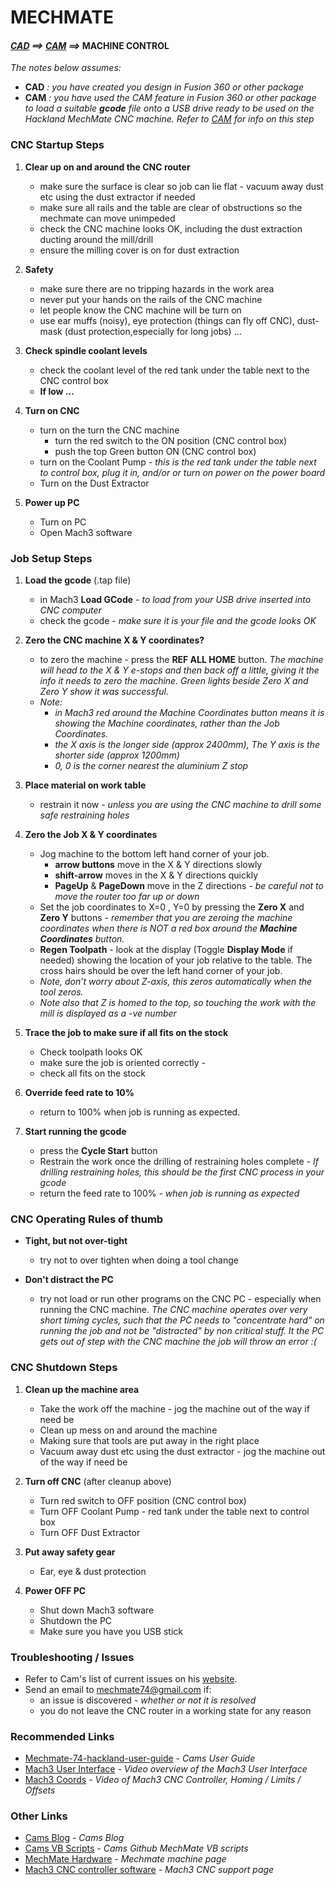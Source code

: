 # MECHMATE
#### *[CAD](CAD.md) ==> [CAM](CAM.md) ==>* MACHINE CONTROL

 *The notes below assumes:*
* __CAD__ *: you have created you design in Fusion 360 or other package*
* __CAM__ *: you have used the CAM feature in Fusion 360 or other package to load a suitable __gcode__ file onto a USB drive ready to be used on the Hackland MechMate CNC machine. Refer to [CAM](CAM.md) for info on this step*

### CNC Startup Steps
1. __Clear up on and around the CNC router__
    * make sure the surface is clear so job can lie flat - vacuum away dust etc using the dust extractor if needed
    * make sure all rails and the table are clear of obstructions so the mechmate can move unimpeded
    * check the CNC machine looks OK, including the dust extraction ducting around the mill/drill
    * ensure the milling cover is on for dust extraction

2. __Safety__
    * make sure there are no tripping hazards in the work area
    * never put your hands on the rails of the CNC machine
    * let people know the CNC machine will be turn on
    * use ear muffs (noisy), eye protection (things can fly off CNC), dust-mask (dust protection,especially for long jobs) …

3. __Check spindle coolant levels__
    * check the coolant level of the red tank under the table next to the CNC control box
    * __If low ...__

4. __Turn on CNC__
    * turn on the turn the CNC machine
      * turn the red switch to the ON position (CNC control box)
      * push the top Green button ON (CNC control box)
    * turn on the Coolant Pump *- this is the red tank under the table next to control box, plug it in, and/or or turn on power on the power board*
    * Turn on the Dust Extractor

5. __Power up PC__
    * Turn on PC
    * Open Mach3 software

### Job Setup Steps
1. __Load the gcode__ (.tap file)
    * in Mach3 __Load GCode__ *- to load from your USB drive inserted into CNC computer*
    * check the gcode *- make sure it is your file and the gcode looks OK*

2. __Zero the CNC machine X & Y coordinates?__
    * to zero the machine - press the __REF ALL HOME__ button.
    *The machine will head to the X & Y e-stops and then back off a little, giving it the info it needs to zero the machine. Green lights beside Zero X and Zero Y show it was successful.*
    * *Note:*
      * *in Mach3 red around the Machine Coordinates button means it is showing the Machine coordinates, rather than the Job Coordinates.*
      * *the X axis is the longer side (approx 2400mm), The Y axis is the shorter side (approx 1200mm)*
      * *0, 0 is the corner nearest the aluminium Z stop*

3. __Place material on work table__
    * restrain it now - *unless you are using the CNC machine to drill some safe restraining holes*

4. __Zero the Job X & Y coordinates__
    * Jog machine to the bottom left hand corner of your job.
      * __arrow buttons__ move in the X & Y directions slowly
      * __shift-arrow__ moves in the X & Y directions quickly
      * __PageUp__ & __PageDown__ move in the Z directions *- be careful not to move the router too far up or down*
    * Set the job coordinates to X=0 , Y=0 by pressing the __Zero X__ and __Zero Y__ buttons - *remember that you are zeroing the machine coordinates when there is NOT a red box around the __Machine Coordinates__ button.*
    * __Regen Toolpath__ - look at the display (Toggle __Display Mode__ if needed) showing the location of your job relative to the table. The cross hairs should be over the left hand corner of your job.
    * *Note, don’t worry about Z-axis, this zeros automatically when the tool zeros.*
    * *Note also that Z is homed to the top, so touching the work with the mill is displayed as a -ve number*

5. __Trace the job to make sure if all fits on the stock__
    * Check toolpath looks OK
    * make sure the job is oriented correctly -
    * check all fits on the stock

6. __Override feed rate to 10%__
    * return to 100% when job is running as expected.

7. __Start running the gcode__
    * press the __Cycle Start__ button
    * Restrain the work once the drilling of restraining holes complete *- If drilling restraining holes, this should be the first CNC process in your gcode*
    * return the feed rate to 100% *- when job is running as expected*

### CNC Operating Rules of thumb
* __Tight, but not over-tight__
    *  try not to over tighten when doing a tool change

* __Don't distract the PC__
    * try not load or run other programs on the CNC PC - especially when running the CNC machine. *The CNC machine operates over very short timing cycles, such that the PC needs to "concentrate hard" on running the job and not be "distracted" by non critical stuff. It the PC gets out of step with the CNC machine the job will throw an error :(*

### CNC Shutdown Steps
1. __Clean up the machine area__
    * Take the work off the machine - jog the machine out of the way if need be
    * Clean up mess on and around the machine
    * Making sure that tools are put away in the right place
    * Vacuum away dust etc using the dust extractor - jog the machine out of the way if need be

2. __Turn off CNC__ (after cleanup above)
    * Turn red switch to OFF position (CNC control box)
    * Turn OFF Coolant Pump - red tank under the table next to control box
    * Turn OFF Dust Extractor

3. __Put away safety gear__
    * Ear, eye & dust protection

4. __Power OFF PC__
    * Shut down Mach3 software
    * Shutdown the PC
    * Make sure you have you USB stick

### Troubleshooting / Issues
* Refer to Cam's list of current issues on his [website](https://hackingismakingisengineering.wordpress.com/mechmate-74-hackland-user-guide/#troubleshooting).
* Send an email to <mechmate74@gmail.com> if:
  * an issue is discovered *- whether or not it is resolved*
  * you do not leave the CNC router in a working state for any reason

### Recommended Links
* [Mechmate-74-hackland-user-guide](https://hackingismakingisengineering.wordpress.com/mechmate-74-hackland-user-guide/) *- Cams User Guide*
* [Mach3 User Interface](https://www.youtube.com/watch?v=08qK4NfnXqA) *- Video overview of the Mach3 User Interface*
* [Mach3 Coords](https://youtu.be/ACx64oWwbMc) *- Video of Mach3 CNC Controller, Homing / Limits / Offsets*

### Other Links
* [Cams Blog](https://hackingismakingisengineering.wordpress.com/) *- Cams Blog*
* [Cams VB Scripts](https://github.com/cstewart000/HME_Mach3) *- Cams Github MechMate VB scripts*
* [MechMate Hardware](http://www.mechmate.com/) *- Mechmate machine page*
* [Mach3 CNC controller software](http://www.machsupport.com/software/mach3/) *- Mach3 CNC support page*
